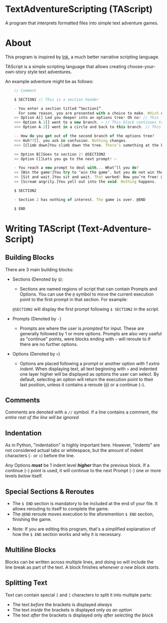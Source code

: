 # TextAdventureScripting (TAScript)
A program that interprets formatted files into simple text adventure games.

# About
This program is inspired by [Ink](https://www.inklestudios.com/ink/), a much better narrative scripting language.

TAScript is a simple scripting language that allows creating choose-your-own-story style text adventures.

An example adventure might be as follows:

```javascript
    // Comment

    $ SECTION1 // This is a section header

    - You enter a section titled “Section1”.
      For some reason, you are presented with a choice to make. Which option do you choose? // This is a prompt
    >> Option A[] Led you deeper into an options tree! Oh no! // This is an option (that has sub-options!)
    >>> Option A.1[] went to a new branch. ~ // This block continues to the next Prompt ("How do you...")
    >>> Option A.2[] went in a circle and back to this branch. // This block returns to the previous prompt

    -- How do you get out of the second branch of the options tree?
    >>> Huh??[], you ask in confusion. Nothing changes.
    >>> [Climb down]You climb down the tree. There’s something at the bottom! ~

    >> Option B[]Goes to section 2! @SECTION2
    >> Option C[]Lets you go to the next prompt! ~ 

    - You reach a new prompt to deal with... What’ll you do?
    >> [Win the game!]You try to ‘win the game’, but you do not win the game. Do you even know how?
    >> [Sit and wait.]You sit and wait. That worked! Now you’re free! @END
    >> [Scream angrily.]You yell out into the void. Nothing happens.

    $ SECTION2

    - Section 2 has nothing of interest. The game is over. @END

    $ END
```

# Writing TAScript (Text-Adventure-Script)
## Building Blocks
There are 3 main building blocks:
- Sections (Denoted by `$`):
    - Sections are named regions of script that can contain Prompts and Options.</b>
   You can use the `@` symbol to move the current execution point to the first prompt in that section. For example:</b>
 
   `@SECTION2` will display the first prompt following `$ SECTION2` in the script.
- Prompts  (Denoted by `-`)
    - Prompts are where the user is *prompted* for input. These are generally followed by 1 or more options.</b>
   Prompts are also very useful as "continue" points, were blocks ending with `~` will reroute to if there are no further options.</b>
- Options  (Denoted by `>`)
    - Options are placed following a prompt or another option *with 1 extra indent*. When displaying text, all text beginning with `>`</b>
   and indented one layer higher will be displayed as options the user can select.</b>
   By default, selecting an option will return the execution point to their last position, unless it contains a reroute (`@`) or </b>
   a continue (`~`).

## Comments
Comments are denoted with a `//` symbol. If a line contains a comment, *the entire rest of the line will be ignored*

## Indentation
As in Python, "indentation" is highly important here. However, "indents" are not considered actual tabs or whitespace, but the amount of</b>
indent characters (`-` or `>`) before the line.

Any Options ***must*** be 1 indent level ***higher*** than the previous block.</b>
If a continue (`~`) point is used, it will continue to the next Prompt (`-`) one or more levels *below* itself.

## Special Sections & Reroutes
- The `$ END` section is mandatory to be included at the end of your file. It allows rerouting to itself to complete the game.
- The `@END` reroute moves execution to the aforemention `$ END` section, finishing the game. 
* Note: If you are editing this program, that's a simplified explanation of how the `$ END` section works and why it is necessary.

## Multiline Blocks
Blocks can be written across multiple lines, and doing so will include the line break as part of the text.
A block finishes *whenever a new block starts*.

## Splitting Text
Text can contain special `[` and `]` characters to split it into multiple parts:
- The text *before* the brackets is displayed *always*
- The text *inside* the brackets is displayed only *as an option*
- The text *after* the brackets is displayed only *after selecting the block*




